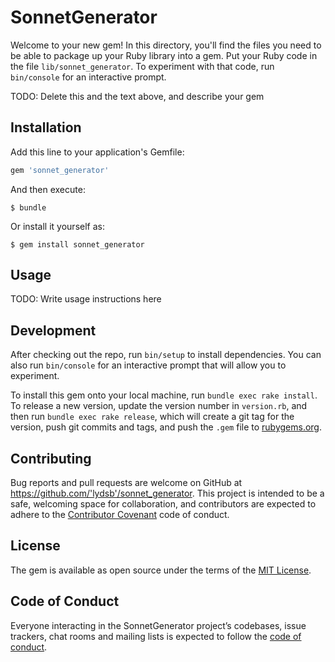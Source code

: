 # SonnetGenerator

Welcome to your new gem! In this directory, you'll find the files you need to be able to package up your Ruby library into a gem. Put your Ruby code in the file `lib/sonnet_generator`. To experiment with that code, run `bin/console` for an interactive prompt.

TODO: Delete this and the text above, and describe your gem

## Installation

Add this line to your application's Gemfile:

```ruby
gem 'sonnet_generator'
```

And then execute:

    $ bundle

Or install it yourself as:

    $ gem install sonnet_generator

## Usage

TODO: Write usage instructions here

## Development

After checking out the repo, run `bin/setup` to install dependencies. You can also run `bin/console` for an interactive prompt that will allow you to experiment.

To install this gem onto your local machine, run `bundle exec rake install`. To release a new version, update the version number in `version.rb`, and then run `bundle exec rake release`, which will create a git tag for the version, push git commits and tags, and push the `.gem` file to [rubygems.org](https://rubygems.org).

## Contributing

Bug reports and pull requests are welcome on GitHub at https://github.com/'lydsb'/sonnet_generator. This project is intended to be a safe, welcoming space for collaboration, and contributors are expected to adhere to the [Contributor Covenant](http://contributor-covenant.org) code of conduct.

## License

The gem is available as open source under the terms of the [MIT License](https://opensource.org/licenses/MIT).

## Code of Conduct

Everyone interacting in the SonnetGenerator project’s codebases, issue trackers, chat rooms and mailing lists is expected to follow the [code of conduct](https://github.com/'lydsb'/sonnet_generator/blob/master/CODE_OF_CONDUCT.md).
